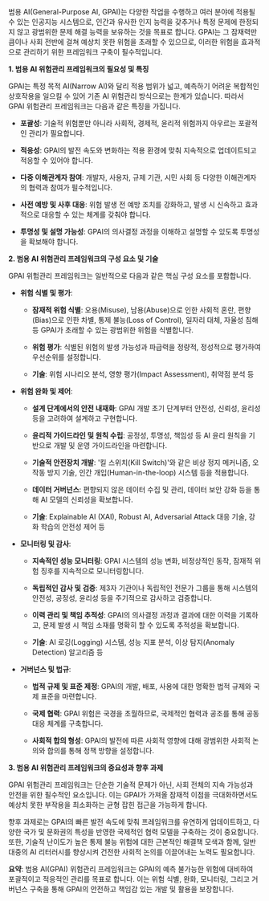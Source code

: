 범용 AI(General-Purpose AI, GPAI)는 다양한 작업을 수행하고 여러 분야에 적용될 수 있는 인공지능 시스템으로, 인간과 유사한 인지 능력을 갖추거나 특정 문제에 한정되지 않고 광범위한 문제 해결 능력을 보유하는 것을 목표로 합니다. GPAI는 그 잠재력만큼이나 사회 전반에 걸쳐 예상치 못한 위험을 초래할 수 있으므로, 이러한 위험을 효과적으로 관리하기 위한 프레임워크 구축이 필수적입니다.

**1. 범용 AI 위험관리 프레임워크의 필요성 및 특징**

GPAI는 특정 목적 AI(Narrow AI)와 달리 적용 범위가 넓고, 예측하기 어려운 복합적인 상호작용을 일으킬 수 있어 기존 AI 위험관리 방식으로는 한계가 있습니다. 따라서 GPAI 위험관리 프레임워크는 다음과 같은 특징을 가집니다.

- **포괄성**: 기술적 위험뿐만 아니라 사회적, 경제적, 윤리적 위험까지 아우르는 포괄적인 관리가 필요합니다.
    
- **적응성**: GPAI의 발전 속도와 변화하는 적용 환경에 맞춰 지속적으로 업데이트되고 적응할 수 있어야 합니다.
    
- **다중 이해관계자 참여**: 개발자, 사용자, 규제 기관, 시민 사회 등 다양한 이해관계자의 협력과 참여가 필수적입니다.
    
- **사전 예방 및 사후 대응**: 위험 발생 전 예방 조치를 강화하고, 발생 시 신속하고 효과적으로 대응할 수 있는 체계를 갖춰야 합니다.
    
- **투명성 및 설명 가능성**: GPAI의 의사결정 과정을 이해하고 설명할 수 있도록 투명성을 확보해야 합니다.
    

**2. 범용 AI 위험관리 프레임워크의 구성 요소 및 기술**

GPAI 위험관리 프레임워크는 일반적으로 다음과 같은 핵심 구성 요소를 포함합니다.

- **위험 식별 및 평가**:
    
    - **잠재적 위험 식별**: 오용(Misuse), 남용(Abuse)으로 인한 사회적 혼란, 편향(Bias)으로 인한 차별, 통제 불능(Loss of Control), 일자리 대체, 자율성 침해 등 GPAI가 초래할 수 있는 광범위한 위험을 식별합니다.
        
    - **위험 평가**: 식별된 위험의 발생 가능성과 파급력을 정량적, 정성적으로 평가하여 우선순위를 설정합니다.
        
    - **기술**: 위험 시나리오 분석, 영향 평가(Impact Assessment), 취약점 분석 등
        
- **위험 완화 및 제어**:
    
    - **설계 단계에서의 안전 내재화**: GPAI 개발 초기 단계부터 안전성, 신뢰성, 윤리성 등을 고려하여 설계하고 구현합니다.
        
    - **윤리적 가이드라인 및 원칙 수립**: 공정성, 투명성, 책임성 등 AI 윤리 원칙을 기반으로 개발 및 운영 가이드라인을 마련합니다.
        
    - **기술적 안전장치 개발**: '킬 스위치(Kill Switch)'와 같은 비상 정지 메커니즘, 오작동 방지 기술, 인간 개입(Human-in-the-loop) 시스템 등을 적용합니다.
        
    - **데이터 거버넌스**: 편향되지 않은 데이터 수집 및 관리, 데이터 보안 강화 등을 통해 AI 모델의 신뢰성을 확보합니다.
        
    - **기술**: Explainable AI (XAI), Robust AI, Adversarial Attack 대응 기술, 강화 학습의 안전성 제어 등
        
- **모니터링 및 감사**:
    
    - **지속적인 성능 모니터링**: GPAI 시스템의 성능 변화, 비정상적인 동작, 잠재적 위험 징후를 지속적으로 모니터링합니다.
        
    - **독립적인 감사 및 검증**: 제3자 기관이나 독립적인 전문가 그룹을 통해 시스템의 안전성, 공정성, 윤리성 등을 주기적으로 감사하고 검증합니다.
        
    - **이력 관리 및 책임 추적성**: GPAI의 의사결정 과정과 결과에 대한 이력을 기록하고, 문제 발생 시 책임 소재를 명확히 할 수 있도록 추적성을 확보합니다.
        
    - **기술**: AI 로깅(Logging) 시스템, 성능 지표 분석, 이상 탐지(Anomaly Detection) 알고리즘 등
        
- **거버넌스 및 법규**:
    
    - **법적 규제 및 표준 제정**: GPAI의 개발, 배포, 사용에 대한 명확한 법적 규제와 국제 표준을 마련합니다.
        
    - **국제 협력**: GPAI 위험은 국경을 초월하므로, 국제적인 협력과 공조를 통해 공동 대응 체계를 구축합니다.
        
    - **사회적 합의 형성**: GPAI의 발전에 따른 사회적 영향에 대해 광범위한 사회적 논의와 합의를 통해 정책 방향을 설정합니다.
        

**3. 범용 AI 위험관리 프레임워크의 중요성과 향후 과제**

GPAI 위험관리 프레임워크는 단순한 기술적 문제가 아닌, 사회 전체의 지속 가능성과 안전을 위한 필수적인 요소입니다. 이는 GPAI가 가져올 잠재적 이점을 극대화하면서도 예상치 못한 부작용을 최소화하는 균형 잡힌 접근을 가능하게 합니다.

향후 과제로는 GPAI의 빠른 발전 속도에 맞춰 프레임워크를 유연하게 업데이트하고, 다양한 국가 및 문화권의 특성을 반영한 국제적인 협력 모델을 구축하는 것이 중요합니다. 또한, 기술적 난이도가 높은 통제 불능 위험에 대한 근본적인 해결책 모색과 함께, 일반 대중의 AI 리터러시를 향상시켜 건전한 사회적 논의를 이끌어내는 노력도 필요합니다.

**요약**: 범용 AI(GPAI) 위험관리 프레임워크는 GPAI의 예측 불가능한 위험에 대비하여 포괄적이고 적응적인 관리를 목표로 합니다. 이는 위험 식별, 완화, 모니터링, 그리고 거버넌스 구축을 통해 GPAI의 안전하고 책임감 있는 개발 및 활용을 보장합니다.